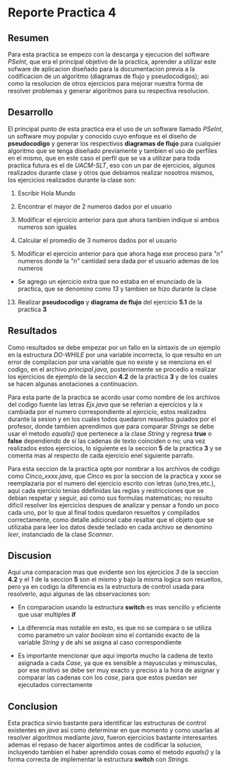 #                    Reporte Practica 4

##                      Resumen 

Para esta practica se empezo con la descarga y ejecucion del software _PSeInt_, que era el principal objetivo de la practica, aprender a utilizar este sofware de aplicacion diseñado para la documentacion previa a la codificacion de un algoritmo (diagramas de flujo y pseudocodigos); asi como la resolucion de otros ejercicios para mejorar nuestra forma de resolver problemas y generar algoritmos para su respectiva resolucion.

##                      Desarrollo

El principal punto de esta practica era el uso de un software llamado _PSeInt_, un software muy popular y conocido cuyo enfoque es el diseño de **pseudocodigo** y generar los respectivos **diagramas de flujo** para cualquier algoritmo que se tenga diseñado previamente y tambien el uso de perfiles en el mismo, que en este caso el perfil que se va a utilizar para toda practica futura es el de _UACM-SLT_, eso con un par de ejercicios, algunos realizados durante clase y otros que debiamos realizar nosotros mismos, los ejercicios realizados durante la clase son:

1. Escribir Hola Mundo

2. Encontrar el mayor de 2 numeros dados por el usuario

3. Modificar el ejercicio anterior para que ahora tambien indique si ambos numeros son iguales

4. Calcular el promedio de 3 numeros dados por el usuario

5. Modificar el ejercicio anterior para que ahora haga ese proceso para _"n"_ numeros donde la _"n"_ cantidad sera dada por el usuario ademas de los numeros

* Se agrego un ejercicio extra que no estaba en el enunciado de la practica, que se denomino como _13_ y tambien se hizo durante la clase

13. Realizar **pseudocodigo** y **diagrama de flujo** del ejercicio **5.1** de la practica **3**

##                        Resultados

Como resultados se debe empezar por un fallo en la sintaxis de un ejemplo en la estructura _DO-WHILE_ por una variable incorrecta, lo que resulto en un error de compilacion por una variable que no existe y se menciona en el codigo, en el archivo _principal.java_, posteriormente se procedio a realizar los ejercicios de ejemplo de la seccion **4.2** de la practica **3** y de los cuales se hacen algunas anotaciones a continuacion.

Para esta parte de la practica se acordo usar como nombre de los archivos del codigo fuente las letras _Ejx.java_ que se referian a ejercicios y la x cambiada por el numero correspondiente al ejercicio, estos realizados durante la sesion y en los cuales todos quedaron resueltos guiados por el profesor, donde tambien aprendimos que para comparar _Strings_ se debe usar el metodo _equals()_ que pertenece a la clase _String_ y regresa **true** o **false** dependiendo de si las cadenas de texto coinciden o no; una vez realizados estos ejercicios, lo siguiente es la seccion **5** de la practica **3** y se comenta mas al respecto de cada ejercicio enel siguiente parrafo.

Para esta seccion de la practica opte por nombrar a los archivos de codigo como *Cinco_xxxx.java*, que _Cinco_ es por la seccion de la practica y _xxxx_ se reemplazaria por el numero del ejercicio escrito con letras (uno,tres,etc.), aqui cada ejercicio tenias ddefinidas las reglas y restricciones que se debian respetar y seguir, asi como sus formulas matematicas; no resulto dificil resolver los ejercicios despues de analizar y pensar a fondo un poco cada uno, por lo que al final todos quedaron resueltos y compilados correctamente, como detalle adicional cabe resaltar que el objeto que se utilizaba para leer los datos desde teclado en cada archivo se denomino _leer_, instanciado de la clase _Scanner_.

##                        Discusion

Aqui una comparacion mas que evidente son los ejercicios _3_ de la seccion **4.2** y el _1_ de la seccion **5** son el mismo y bajo la misma logica son resueltos, pero ya en codigo la diferencia es la estructura de control usada para resolverlo, aqui algunas de las observaciones son:

* En comparacion usando la estructura **switch** es mas sencillo y eficiente que usar multiples **if**

* La diferencia mas notable en esto, es que no se compara o se utiliza como parametro un valor _boolean_ sino el contanido exacto de la variable _String_ y de ahi se asigna al caso correspondiente

* Es importante mencionar que aqui importa mucho la cadena de texto asignada a cada _Case_, ya que es sensible a mayusculas y minusculas, por ese motivo se debe ser muy exacto y preciso a la hora de asignar y comparar las cadenas con los _case_, para que estos puedan ser ejecutados correctamente

##                        Conclusion

Esta practica sirvio bastante para identificar las estructuras de control existentes en _java_ asi como determinar en que momento y como usarlas al resolver algoritmos mediante _java_, fueron ejercicios bastante interesantes ademas el repaso de hacer algortimos antes de codificar la solucion, incluyendo tambien el haber aprendido cosas como el metodo _equals()_ y la forma correcta de implementar la estructura **switch** con _Strings_. 